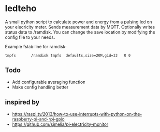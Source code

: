 # ledteho
A small python script to calculate power and energy from a pulsing 
led on your elecricity meter. Sends measurement data by MQTT.
Optionally writes status data to /ramdisk.
You can change the save location by modifying the config file to
your needs.

Example fstab line for ramdisk:

`tmpfs       /ramdisk tmpfs  defaults,size=20M,gid=33   0 0`

## Todo
- Add configurable averaging function
- Make config handling better

## inspired by

- https://raspi.tv/2013/how-to-use-interrupts-with-python-on-the-raspberry-pi-and-rpi-gpio
- https://github.com/sjmelia/pi-electricity-monitor
